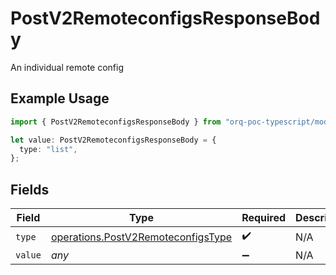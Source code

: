 # PostV2RemoteconfigsResponseBody

An individual remote config

## Example Usage

```typescript
import { PostV2RemoteconfigsResponseBody } from "orq-poc-typescript/models/operations";

let value: PostV2RemoteconfigsResponseBody = {
  type: "list",
};
```

## Fields

| Field                                                                                    | Type                                                                                     | Required                                                                                 | Description                                                                              |
| ---------------------------------------------------------------------------------------- | ---------------------------------------------------------------------------------------- | ---------------------------------------------------------------------------------------- | ---------------------------------------------------------------------------------------- |
| `type`                                                                                   | [operations.PostV2RemoteconfigsType](../../models/operations/postv2remoteconfigstype.md) | :heavy_check_mark:                                                                       | N/A                                                                                      |
| `value`                                                                                  | *any*                                                                                    | :heavy_minus_sign:                                                                       | N/A                                                                                      |